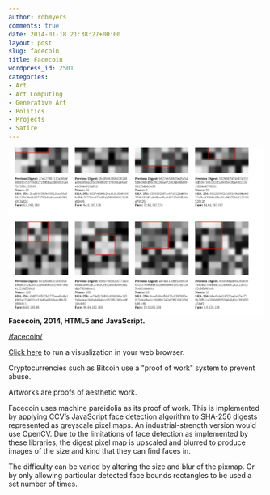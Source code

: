 ```yaml
---
author: robmyers
comments: true
date: 2014-01-18 21:38:27+00:00
layout: post
slug: facecoin
title: Facecoin
wordpress_id: 2501
categories:
- Art
- Art Computing
- Generative Art
- Politics
- Projects
- Satire
---
```


![facecoin](/assets/2014/01/facecoin-1024x671.png)
**Facecoin, 2014, HTML5 and JavaScript.**

[/facecoin/](/facecoin/)

[Click here](/assets/2014/01/facecoin.html) to run a visualization in your web browser.

Cryptocurrencies such as Bitcoin use a "proof of work" system to prevent abuse.

Artworks are proofs of aesthetic work.

Facecoin uses machine pareidolia as its proof of work. This is implemented by applying CCV’s JavaScript face detection algorithm to SHA-256 digests represented as greyscale pixel maps. An industrial-strength version would use OpenCV. Due to the limitations of face detection as implemented by these libraries, the digest pixel map is upscaled and blurred to produce images of the size and kind that they can find faces in.

The difficulty can be varied by altering the size and blur of the pixmap. Or by only allowing particular detected face bounds rectangles to be used a set number of times.


